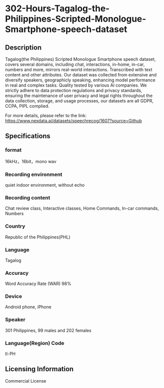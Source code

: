 # 302-Hours-Tagalog-the-Philippines-Scripted-Monologue-Smartphone-speech-dataset

## Description
Tagalog(the Philippines) Scripted Monologue Smartphone speech dataset, covers several domains, including chat, interactions, in-home, in-car, numbers and more, mirrors real-world interactions. Transcribed with text content and other attributes. Our dataset was collected from extensive and diversify speakers, geographicly speaking, enhancing model performance in real and complex tasks. Quality tested by various AI companies. We strictly adhere to data protection regulations and privacy standards, ensuring the maintenance of user privacy and legal rights throughout the data collection, storage, and usage processes, our datasets are all GDPR, CCPA, PIPL complied.

For more details, please refer to the link: https://www.nexdata.ai/datasets/speechrecog/1607?source=Github

## Specifications
### format
16kHz，16bit，mono wav
### Recording environment
quiet indoor environment, without echo
### Recording content
Chat review class, Interactive classes, Home Commands, In-car commands, Numbers
### Country
Republic of the Philippines(PHL)
### Language
Tagalog
### Accuracy
Word Accuracy Rate (WAR) 98%
### Device
Android phone, iPhone
### Speaker
301 Philippines, 99 males and 202 females
### Language(Region) Code
tl-PH

## Licensing Information
Commercial License




















